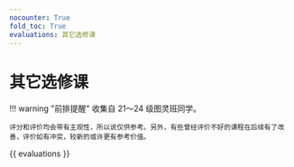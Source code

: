 ```yaml
---
nocounter: True
fold_toc: True
evaluations: 其它选修课
---
```


# 其它选修课

!!! warning "前排提醒"
    收集自 21～24 级图灵班同学。

    评分和评价均会带有主观性，所以说仅供参考。另外，有些曾经评价不好的课程在后续有了改善，评价如有冲突，较新的或许更有参考价值。

{{ evaluations }}

